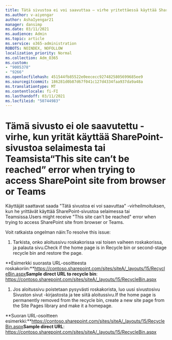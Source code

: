 ```yaml
---
title: Tätä sivustoa ei voi saavuttaa – virhe yritettäessä käyttää SharePoint-sivustoa selaimesta tai Teamsista
ms.author: v-aiyengar
author: AshaIyengar21
manager: dansimp
ms.date: 03/11/2021
ms.audience: Admin
ms.topic: article
ms.service: o365-administration
ROBOTS: NOINDEX, NOFOLLOW
localization_priority: Normal
ms.collection: Adm_O365
ms.custom:
- "9005378"
- "9266"
ms.openlocfilehash: 451544fb85522e0eececc9274825805699685ee9
ms.sourcegitcommit: 186281d0b87d67f041c127d4334faa937da9a48a
ms.translationtype: MT
ms.contentlocale: fi-FI
ms.lasthandoff: 03/11/2021
ms.locfileid: "50744983"
---
```

# <a name="this-site-cant-be-reached-error-when-trying-to-access-sharepoint-site-from-browser-or-teams"></a><span data-ttu-id="079f6-102">Tämä sivusto ei ole saavutettu -virhe, kun yrität käyttää SharePoint-sivustoa selaimesta tai Teamsista</span><span class="sxs-lookup"><span data-stu-id="079f6-102">“This site can’t be reached” error when trying to access SharePoint site from browser or Teams</span></span>

<span data-ttu-id="079f6-103">Käyttäjät saattavat saada "Tätä sivustoa ei voi saavuttaa" -virheilmoituksen, kun he yrittävät käyttää SharePoint-sivustoa selaimessa tai Teamsissa.</span><span class="sxs-lookup"><span data-stu-id="079f6-103">Users might receive "This site can't be reached" error when trying to access SharePoint site from browser or Teams.</span></span> 

<span data-ttu-id="079f6-104">Voit ratkaista ongelman näin:</span><span class="sxs-lookup"><span data-stu-id="079f6-104">To resolve this issue:</span></span> 

1. <span data-ttu-id="079f6-105">Tarkista, onko aloitussivu roskakorissa vai toisen vaiheen roskakorissa, ja palauta sivu.</span><span class="sxs-lookup"><span data-stu-id="079f6-105">Check if the home page is in Recycle bin or second-stage recycle bin and restore the page.</span></span>

<span data-ttu-id="079f6-106">**Esimerkki suorasta URL-osoitteesta roskakoriin:**https://contoso.sharepoint.com/sites/siteA/_layouts/15/RecycleBin.aspx</span><span class="sxs-lookup"><span data-stu-id="079f6-106">**Sample direct URL to recycle bin**: https://contoso.sharepoint.com/sites/siteA/_layouts/15/RecycleBin.aspx</span></span>

1. <span data-ttu-id="079f6-107">Jos aloitussivu poistetaan pysyvästi roskakorista, luo uusi sivustosivu Sivuston sivut -kirjastosta ja tee siitä aloitussivu.</span><span class="sxs-lookup"><span data-stu-id="079f6-107">If the home page is permanently removed from the recycle bin, create a new site page from the Site Pages library and make it a homepage.</span></span> 

<span data-ttu-id="079f6-108">**Suoran URL-osoitteen esimerkki:**https://contoso.sharepoint.com/sites/siteA/_layouts/15/RecycleBin.aspx</span><span class="sxs-lookup"><span data-stu-id="079f6-108">**Sample direct URL**: https://contoso.sharepoint.com/sites/siteA/_layouts/15/RecycleBin.aspx</span></span>